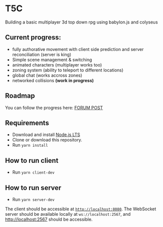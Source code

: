 # T5C
Building a basic multiplayer 3d top down rpg using babylon.js and colyseus

## Current progress:
- fully authorative movement with client side prediction and server reconciliation (server is king)
- Simple scene management & switching
- animated characters (multiplayer works too)
- zoning system (ability to teleport to different locations)
- global chat (works accross zones)
- networked collisions **(work in progress)**

## Roadmap
You can follow the progress here: [FORUM POST](https://forum.babylonjs.com/t/multiplayer-top-down-rpg-babylon-js-colyseus/35733/12)

## Requirements
- Download and install [Node.js LTS](https://nodejs.org/en/download/)
- Clone or download this repository.
- Run `yarn install`

## How to run client
- Run `yarn client-dev`

## How to run server
- Run `yarn server-dev`

The client should be accessible at [`http://localhost:8080`](http://localhost:8080).
The WebSocket server should be available locally at `ws://localhost:2567`, and [http://localhost:2567](http://localhost:2567) should be accessible.
